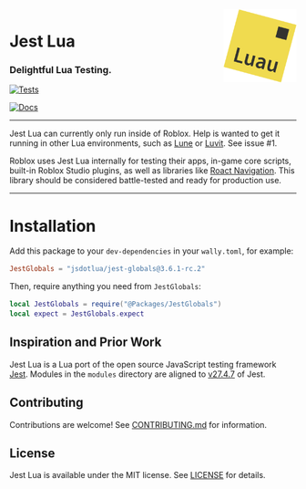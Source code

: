 <img src="https://raw.githubusercontent.com/jsdotlua/branding/main/Logo.png" align="right" height="128"/>

# Jest Lua

<h3>Delightful Lua Testing.</h3>

[![Tests](https://github.com/jsdotlua/jest-lua/actions/workflows/test.yml/badge.svg)](https://github.com/jsdotlua/jest-lua/actions/workflows/test.yml)
<!-- [![Coverage Status](https://coveralls.io/repos/github/Roblox/roact-alignment/badge.svg?branch=master&t=TvTSze)](https://coveralls.io/github/Roblox/roact-alignment?branch=master) -->
[![Docs](https://img.shields.io/badge/docs-website-green.svg)](https://jsdotlua.github.io/jest-lua/)

---

Jest Lua can currently only run inside of Roblox. Help is wanted to get it running in other Lua environments, such as [Lune](https://lune.gitbook.io/lune/) or [Luvit](https://luvit.io/). See issue #1.

Roblox uses Jest Lua internally for testing their apps, in-game core scripts, built-in Roblox Studio plugins, as well as libraries like [Roact Navigation](https://github.com/Roblox/roact-navigation). This library should be considered battle-tested and ready for production use.

---

# Installation

Add this package to your `dev-dependencies` in your `wally.toml`, for example:

```toml
JestGlobals = "jsdotlua/jest-globals@3.6.1-rc.2"
```

Then, require anything you need from `JestGlobals`:

```lua
local JestGlobals = require("@Packages/JestGlobals")
local expect = JestGlobals.expect
```

## Inspiration and Prior Work

Jest Lua is a Lua port of the open source JavaScript testing framework [Jest](https://github.com/facebook/jest). Modules in the `modules` directory are aligned to [v27.4.7](https://github.com/facebook/jest/tree/v27.4.7) of Jest.

## Contributing

Contributions are welcome! See [CONTRIBUTING.md](CONTRIBUTING.md) for information.

## License

Jest Lua is available under the MIT license. See [LICENSE](LICENSE) for details.
